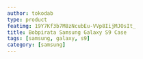 ```yaml
---
author: tokodab
type: product
featimg: 19Y7Kf3b7M8zNcubEu-VVp8IijMJOsIt_
title: Bobpirata Samsung Galaxy S9 Case
tags: [samsung, galaxy, s9]
category: [samsung]
---
```

